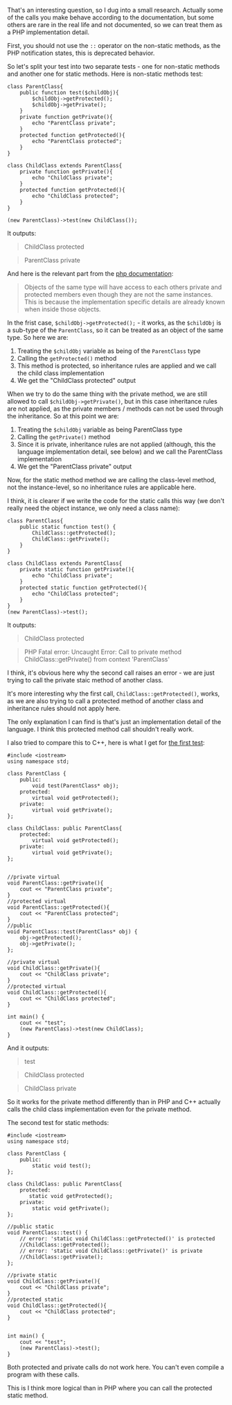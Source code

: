 That's an interesting question, so I dug into a small research. Actually some of the calls you make behave according to the documentation, but some others are rare in the real life and not documented, so we can treat them as a PHP implementation detail.

First, you should not use the `::` operator on the non-static methods, as the PHP notification states, this is deprecated behavior.

So let's split your test into two separate tests - one for non-static methods and another one for static methods.
Here is non-static methods test:

    class ParentClass{
        public function test($childObj){
            $childObj->getProtected();
            $childObj->getPrivate();
        }
        private function getPrivate(){
            echo "ParentClass private";
        }
        protected function getProtected(){
            echo "ParentClass protected";
        }
    }

    class ChildClass extends ParentClass{
        private function getPrivate(){
            echo "ChildClass private";
        }
        protected function getProtected(){
            echo "ChildClass protected";
        }
    }

    (new ParentClass)->test(new ChildClass());

It outputs:

> ChildClass protected

> ParentClass private

And here is the relevant part from the [php documentation](http://php.net/manual/en/language.oop5.visibility.php):

> Objects of the same type will have access to each others private and protected members even though they are not the same instances. This is because the implementation specific details are already known when inside those objects.

In the frist case, `$childObj->getProtected();` - it works, as the `$childObj` is a sub-type of the `ParentClass`, so it can be treated as an object of the same type.
So here we are:

1. Treating the `$childObj` variable as being of the `ParentClass` type
2. Calling the `getProtected()` method
3. This method is protected, so inheritance rules are applied and we call the child class implementation
4. We get the "ChildClass protected" output

When we try to do the same thing with the private method, we are still allowed to call `$childObj->getPrivate()`, but in this case inheritance rules are not applied, as the private members / methods can not be used through the inheritance. So at this point we are:

1. Treating the `$childObj` variable as being ParentClass type
2. Calling the `getPrivate()` method
3. Since it is private, inheritance rules are not applied (although, this the language implementation detail, see below) and we call the ParentClass implementation
4. We get the "ParentClass private" output

Now, for the static method method we are calling the class-level method, not the instance-level, so no inheritance rules are applicable here.

I think, it is clearer if we write the code for the static calls this way (we don't really need the object instance, we only need a class name):

    class ParentClass{
        public static function test() {
            ChildClass::getProtected();
            ChildClass::getPrivate();
        }
    }

    class ChildClass extends ParentClass{
        private static function getPrivate(){
            echo "ChildClass private";
        }
        protected static function getProtected(){
            echo "ChildClass protected";
        }
    }
    (new ParentClass)->test();

It outputs:

> ChildClass protected

> PHP Fatal error:  Uncaught Error: Call to private method ChildClass::getPrivate() from context 'ParentClass'

I think, it's obvious here why the second call raises an error - we are just trying to call the private staic method of another class.

It's more interesting why the first call, `ChildClass::getProtected()`, works, as we are also trying to call a protected method of another class and inheritance rules should not apply here.

The only explanation I can find is that's just an implementation detail of the language.
I think this protected method call shouldn't really work.

I also tried to compare this to C++, here is what I get for [the first test](https://ideone.com/3BKNhM):

    #include <iostream>
    using namespace std;

    class ParentClass {
        public:
            void test(ParentClass* obj);
        protected:
            virtual void getProtected();
        private:
            virtual void getPrivate();
    };

    class ChildClass: public ParentClass{
        protected:
            virtual void getProtected();
        private:
            virtual void getPrivate();
    };


    //private virtual
    void ParentClass::getPrivate(){
        cout << "ParentClass private";
    }
    //protected virtual
    void ParentClass::getProtected(){
        cout << "ParentClass protected";
    }
    //public
    void ParentClass::test(ParentClass* obj) {
        obj->getProtected();
        obj->getPrivate();
    };

    //private virtual
    void ChildClass::getPrivate(){
        cout << "ChildClass private";
    }
    //protected virtual
    void ChildClass::getProtected(){
        cout << "ChildClass protected";
    }

    int main() {
        cout << "test";
        (new ParentClass)->test(new ChildClass);
    }

And it outputs:

> test

> ChildClass protected

> ChildClass private

So it works for the private method differently than in PHP and C++ actually calls the child class implementation even for the private method.

The second test for static methods:

    #include <iostream>
    using namespace std;

    class ParentClass {
        public:
            static void test();
    };

    class ChildClass: public ParentClass{
        protected:
           static void getProtected();
        private:
            static void getPrivate();
    };

    //public static
    void ParentClass::test() {
        // error: 'static void ChildClass::getProtected()' is protected
        //ChildClass::getProtected();
        // error: 'static void ChildClass::getPrivate()' is private
        //ChildClass::getPrivate();
    };

    //private static
    void ChildClass::getPrivate(){
        cout << "ChildClass private";
    }
    //protected static
    void ChildClass::getProtected(){
        cout << "ChildClass protected";
    }


    int main() {
        cout << "test";
        (new ParentClass)->test();
    }

Both protected and private calls do not work here. You can't even compile a program with these calls.

This is I think more logical than in PHP where you can call the protected static method.
